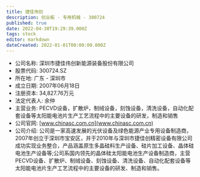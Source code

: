 ```yaml
---
title: 捷佳伟创
description: 创业板 - 专用机械 - 300724
published: true
date: 2022-04-30T19:29:39.000Z
tags: stock
editor: markdown
dateCreated: 2022-01-01T00:00:00.000Z
---
```


- 公司名称: 深圳市捷佳伟创新能源装备股份有限公司
- 股票代码: 300724.SZ
- 所在地: 广东 - 深圳市
- 成立日期: 2007年06月18日
- 注册资本: 34,827.76万元
- 法定代表人: 余仲
- 主营业务: PECVD设备，扩散炉，制绒设备，刻蚀设备，清洗设备，自动化配套设备等太阳能电池片生产工艺流程中的主要设备的研发，制造和销售
- 公司官网: [www.chinasc.com.cn](www.chinasc.com.cn)
- 公司介绍: 公司是一家高速发展的光伏设备及绿色能源产业专用设备制造商，2007年创立于深圳市宝安区，并于2010年与深圳市捷佳创精密设备有限公司成功实现业务整合，产品涵盖原生多晶硅料生产设备、硅片加工设备、晶体硅电池生产设备等;公司系国内领先的晶体硅太阳能电池生产设备制造商，主营PECVD设备、扩散炉、制绒设备、刻蚀设备、清洗设备、自动化配套设备等太阳能电池片生产工艺流程中的主要设备的研发、制造和销售。


